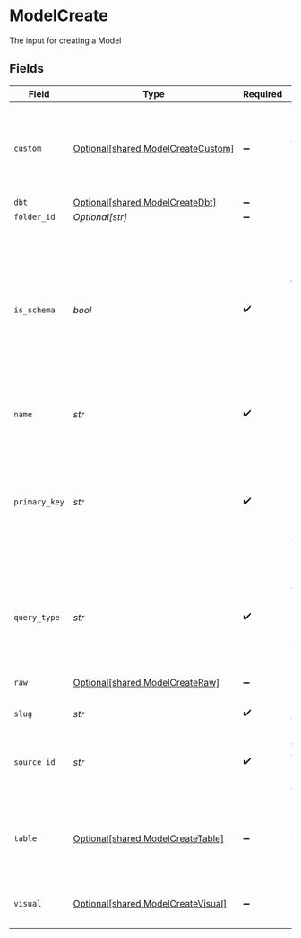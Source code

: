 # ModelCreate

The input for creating a Model


## Fields

| Field                                                                                                                                    | Type                                                                                                                                     | Required                                                                                                                                 | Description                                                                                                                              |
| ---------------------------------------------------------------------------------------------------------------------------------------- | ---------------------------------------------------------------------------------------------------------------------------------------- | ---------------------------------------------------------------------------------------------------------------------------------------- | ---------------------------------------------------------------------------------------------------------------------------------------- |
| `custom`                                                                                                                                 | [Optional[shared.ModelCreateCustom]](../../models/shared/modelcreatecustom.md)                                                           | :heavy_minus_sign:                                                                                                                       | Custom query for sources that doesn't support sql. For example, Airtable.                                                                |
| `dbt`                                                                                                                                    | [Optional[shared.ModelCreateDbt]](../../models/shared/modelcreatedbt.md)                                                                 | :heavy_minus_sign:                                                                                                                       | N/A                                                                                                                                      |
| `folder_id`                                                                                                                              | *Optional[str]*                                                                                                                          | :heavy_minus_sign:                                                                                                                       | N/A                                                                                                                                      |
| `is_schema`                                                                                                                              | *bool*                                                                                                                                   | :heavy_check_mark:                                                                                                                       | If is_schema is true, the model is just used to build other models.<br/>Either as part of visual querying, or as the root of a visual query. |
| `name`                                                                                                                                   | *str*                                                                                                                                    | :heavy_check_mark:                                                                                                                       | The name of the model                                                                                                                    |
| `primary_key`                                                                                                                            | *str*                                                                                                                                    | :heavy_check_mark:                                                                                                                       | The primary key will be null if the query doesn't get directly synced (e.g. a relationship table for visual querying)                    |
| `query_type`                                                                                                                             | *str*                                                                                                                                    | :heavy_check_mark:                                                                                                                       | The type of the query. Available options: custom, raw_sql, tabel, dbt and visual.                                                        |
| `raw`                                                                                                                                    | [Optional[shared.ModelCreateRaw]](../../models/shared/modelcreateraw.md)                                                                 | :heavy_minus_sign:                                                                                                                       | Standard raw SQL query                                                                                                                   |
| `slug`                                                                                                                                   | *str*                                                                                                                                    | :heavy_check_mark:                                                                                                                       | The slug of the model                                                                                                                    |
| `source_id`                                                                                                                              | *str*                                                                                                                                    | :heavy_check_mark:                                                                                                                       | The id of the source that model is connected to                                                                                          |
| `table`                                                                                                                                  | [Optional[shared.ModelCreateTable]](../../models/shared/modelcreatetable.md)                                                             | :heavy_minus_sign:                                                                                                                       | Table-based query that fetches on a table instead of SQL                                                                                 |
| `visual`                                                                                                                                 | [Optional[shared.ModelCreateVisual]](../../models/shared/modelcreatevisual.md)                                                           | :heavy_minus_sign:                                                                                                                       | Visual query, used by audience                                                                                                           |